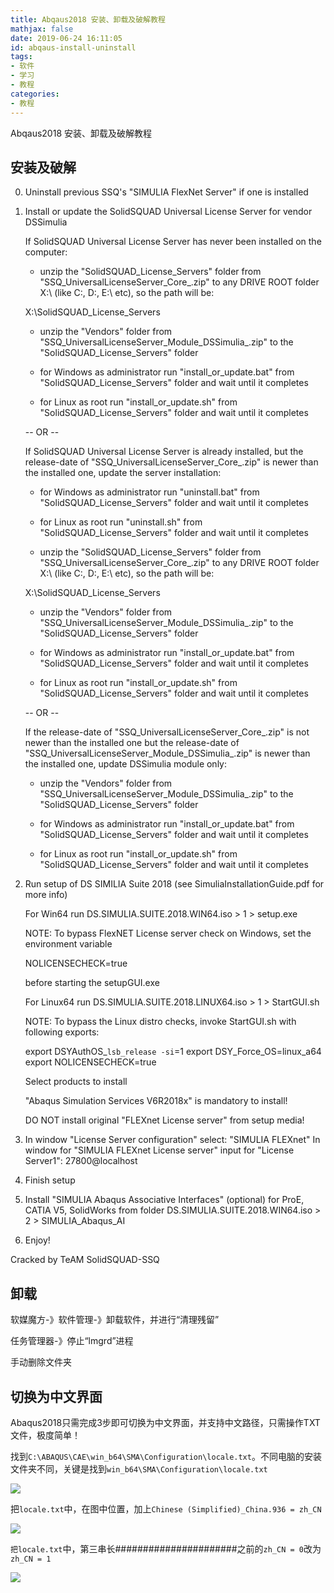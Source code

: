 ```yaml
---
title: Abqaus2018 安装、卸载及破解教程
mathjax: false
date: 2019-06-24 16:11:05
id: abqaus-install-uninstall
tags:
- 软件
- 学习
- 教程
categories:
- 教程
---
```


Abqaus2018 安装、卸载及破解教程

<!---more--->

## 安装及破解

0. Uninstall previous SSQ's "SIMULIA FlexNet Server" if one is installed


1. Install or update the SolidSQUAD Universal License Server for vendor DSSimulia

   If SolidSQUAD Universal License Server has never been installed
   on the computer:

     - unzip the "SolidSQUAD_License_Servers" folder from 
       "SSQ_UniversalLicenseServer_Core_<release-date>.zip" to any DRIVE ROOT 
       folder X:\ (like C:\, D:\, E:\ etc), so the path will be:

	X:\SolidSQUAD_License_Servers

     - unzip the "Vendors" folder from 
         "SSQ_UniversalLicenseServer_Module_DSSimulia_<release-date>.zip"
         to the "SolidSQUAD_License_Servers" folder

     - for Windows as administrator run "install_or_update.bat" from 
       "SolidSQUAD_License_Servers" folder and wait until it completes

     - for Linux as root run "install_or_update.sh" from 
       "SolidSQUAD_License_Servers" folder and wait until it completes

   -- OR --

   If SolidSQUAD Universal License Server is already installed, 
   but the release-date of "SSQ_UniversalLicenseServer_Core_<release-date>.zip"
   is newer than the installed one, update the server installation:

     - for Windows as administrator run "uninstall.bat" from 
       "SolidSQUAD_License_Servers" folder and wait until it completes

     - for Linux as root run "uninstall.sh" from 
       "SolidSQUAD_License_Servers" folder and wait until it completes

     - unzip the "SolidSQUAD_License_Servers" folder from 
       "SSQ_UniversalLicenseServer_Core_<release-date>.zip" to any DRIVE ROOT 
       folder X:\ (like C:\, D:\, E:\ etc), so the path will be:

	X:\SolidSQUAD_License_Servers

     - unzip the "Vendors" folder from 
         "SSQ_UniversalLicenseServer_Module_DSSimulia_<release-date>.zip"
         to the "SolidSQUAD_License_Servers" folder

     - for Windows as administrator run "install_or_update.bat" from 
       "SolidSQUAD_License_Servers" folder and wait until it completes

     - for Linux as root run "install_or_update.sh" from 
       "SolidSQUAD_License_Servers" folder and wait until it completes

   -- OR --

   If the release-date of "SSQ_UniversalLicenseServer_Core_<release-date>.zip" 
   is not newer than the installed one but the release-date of 
   "SSQ_UniversalLicenseServer_Module_DSSimulia_<release-date>.zip" is newer than the 
   installed one, update DSSimulia module only:

     - unzip the "Vendors" folder from 
         "SSQ_UniversalLicenseServer_Module_DSSimulia_<release-date>.zip"
         to the "SolidSQUAD_License_Servers" folder

     - for Windows as administrator run "install_or_update.bat" from 
       "SolidSQUAD_License_Servers" folder and wait until it completes

     - for Linux as root run "install_or_update.sh" from 
       "SolidSQUAD_License_Servers" folder and wait until it completes

2. Run setup of DS SIMILIA Suite 2018 (see SimuliaInstallationGuide.pdf for more info)

   For Win64 run DS.SIMULIA.SUITE.2018.WIN64.iso > 1 > setup.exe

   NOTE: To bypass FlexNET License server check on Windows, set the environment variable

     NOLICENSECHECK=true

   before starting the setupGUI.exe

   For Linux64 run DS.SIMULIA.SUITE.2018.LINUX64.iso > 1 > StartGUI.sh

   NOTE: To bypass the Linux distro checks, invoke StartGUI.sh with following exports:

     export DSYAuthOS_`lsb_release -si`=1
     export DSY_Force_OS=linux_a64
     export NOLICENSECHECK=true

   Select products to install

   "Abaqus Simulation Services V6R2018x" is mandatory to install!

   DO NOT install original "FLEXnet License server" from setup media!

3. In window "License Server configuration" select: "SIMULIA FLEXnet"
   In window for "SIMULIA FLEXnet License server" input for "License Server1": 27800@localhost

4. Finish setup

5. Install "SIMULIA Abaqus Associative Interfaces" (optional) for ProE, CATIA V5, SolidWorks
   from folder DS.SIMULIA.SUITE.2018.WIN64.iso > 2 > SIMULIA_Abaqus_AI

6. Enjoy!


Cracked by TeAM SolidSQUAD-SSQ

## 卸载

软媒魔方-》软件管理-》卸载软件，并进行“清理残留”

任务管理器-》停止“lmgrd”进程

手动删除文件夹

## 切换为中文界面

Abaqus2018只需完成3步即可切换为中文界面，并支持中文路径，只需操作TXT文件，极度简单！

找到`C:\ABAQUS\CAE\win_b64\SMA\Configuration\locale.txt`。不同电脑的安装文件夹不同，关键是找到`win_b64\SMA\Configuration\locale.txt`

![](https://zymin-1255632454.cos.ap-shanghai.myqcloud.com/0newblog/1561619839492.png)

把`locale.txt`中，在图中位置，加上`Chinese (Simplified)_China.936 = zh_CN`

![](https://zymin-1255632454.cos.ap-shanghai.myqcloud.com/0newblog/1561619897524.png)

`把locale.txt`中，第三串长######################之前的`zh_CN = 0`改为`zh_CN = 1`

![](https://zymin-1255632454.cos.ap-shanghai.myqcloud.com/0newblog/1561619992412.png)